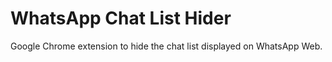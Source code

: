 # WhatsApp Chat List Hider
Google Chrome extension to hide the chat list displayed on WhatsApp Web.
